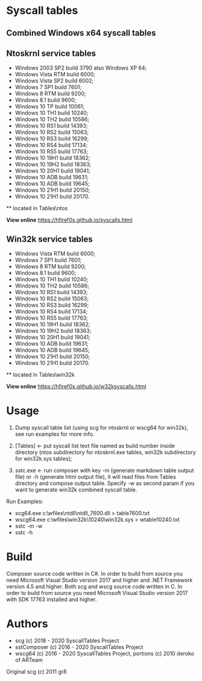 
# Syscall tables
## Combined Windows x64 syscall tables

## Ntoskrnl service tables

+ Windows 2003 SP2 build 3790 also Windows XP 64;
+ Windows Vista RTM build 6000;
+ Windows Vista SP2 build 6002;
+ Windows 7 SP1 build 7601;
+ Windows 8 RTM build 9200;
+ Windows 8.1 build 9600;
+ Windows 10 TP build 10061;
+ Windows 10 TH1 build 10240;
+ Windows 10 TH2 build 10586;
+ Windows 10 RS1 build 14393;
+ Windows 10 RS2 build 15063;
+ Windows 10 RS3 build 16299;
+ Windows 10 RS4 build 17134;
+ Windows 10 RS5 build 17763;
+ Windows 10 19H1 build 18362;
+ Windows 10 19H2 build 18363;
+ Windows 10 20H1 build 19041;
+ Windows 10 ADB build 19631;
+ Windows 10 ADB build 19645;
+ Windows 10 21H1 build 20150;
+ Windows 10 21H1 build 20170.

** located in Tables\ntos

**View online** https://hfiref0x.github.io/syscalls.html

## Win32k service tables

+ Windows Vista RTM build 6000;
+ Windows 7 SP1 build 7601;
+ Windows 8 RTM build 9200;
+ Windows 8.1 build 9600;
+ Windows 10 TH1 build 10240;
+ Windows 10 TH2 build 10586;
+ Windows 10 RS1 build 14393;
+ Windows 10 RS2 build 15063;
+ Windows 10 RS3 build 16299;
+ Windows 10 RS4 build 17134;
+ Windows 10 RS5 build 17763;
+ Windows 10 19H1 build 18362;
+ Windows 10 19H2 build 18363;
+ Windows 10 20H1 build 19041;
+ Windows 10 ADB build 19631;
+ Windows 10 ADB build 19645;
+ Windows 10 21H1 build 20150;
+ Windows 10 21H1 build 20170.

** located in Tables\win32k

**View online** https://hfiref0x.github.io/w32ksyscalls.html

# Usage

1) Dump syscall table list (using scg for ntoskrnl or wscg64 for win32k), see run examples for more info.  
2) [Tables] <- put syscall list text file named as build number inside directory (ntos subdirectory for ntoskrnl.exe tables, win32k subdirectory for win32k.sys tables);

3) sstc.exe <- run composer with key -m (generate markdown table output file) or -h (generate html output file), it will read files from Tables directory and compose output table. Specify -w as second param if you want to generate win32k combined syscall table.

Run Examples:
* scg64.exe c:\wfiles\ntdll\ntdll_7600.dll > table7600.txt 
* wscg64.exe c:\wfiles\win32k\10240\win32k.sys > wtable10240.txt
* sstc -m -w
* sstc -h

# Build

Composer source code written in C#. In order to build from source you need Microsoft Visual Studio version 2017 and higher and .NET Framework version 4.5 and higher. Both scg and wscg source code written in C. In order to build from source you need Microsoft Visual Studio version 2017 with SDK 17763 installed and higher.

# Authors

+ scg (c) 2018 - 2020 SyscallTables Project
+ sstComposer (c) 2016 - 2020 SyscallTables Project
+ wscg64 (c) 2016 - 2020 SyscallTables Project, portions (c) 2010 deroko of ARTeam

Original scg (c) 2011 gr8
